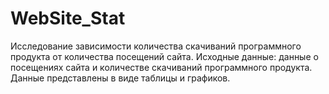 # WebSite_Stat
Исследование зависимости количества скачиваний программного  продукта от количества посещений сайта. Исходные данные: данные о посещениях сайта и  количестве скачиваний программного продукта. Данные представлены в виде таблицы и  графиков.

